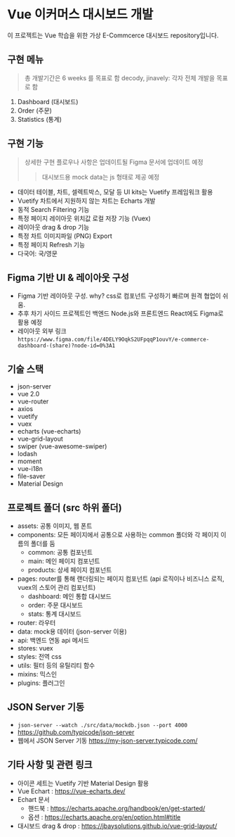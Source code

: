 # Vue 이커머스 대시보드 개발
이 프로젝트는 Vue 학습을 위한 가상 E-Commcerce 대시보드 repository입니다.

## 구현 메뉴
> 총 개발기간은 6 weeks 를 목표로 함
> decody, jinavely: 각자 전체 개발을 목표로 함
1. Dashboard (대시보드)
2. Order (주문)
3. Statistics (통계)

## 구현 기능
> 상세한 구현 플로우나 사항은 업데이트될 Figma 문서에 업데이트 예정
>> 대시보드용 mock data는 js 형태로 제공 예정
- 데이터 테이블, 차트, 셀렉트박스, 모달 등 UI kits는 Vuetify 프레임워크 활용
- Vuetify 차트에서 지원하지 않는 차트는 Echarts 개발
- 동적 Search Filtering 기능
- 특정 페이지 레이아웃 위치값 로컬 저장 기능 (Vuex)
- 레이아웃 drag & drop 기능
- 특정 차트 이미지파일 (PNG) Export
- 특정 페이지 Refresh 기능
- 다국어: 국/영문

## Figma 기반 UI & 레이아웃 구성
- Figma 기반 레이아웃 구성. why? css로 컴포넌트 구성하기 빠르며 원격 협업이 쉬움.
- 추후 차기 사이드 프로젝트인 백엔드 Node.js와 프론트엔드 React에도 Figma로 활용 예정
- 레이아웃 외부 링크 `https://www.figma.com/file/4DELY9OqkS2UFpqqP1ouvY/e-commerce-dashboard-(share)?node-id=0%3A1`

## 기술 스택
- json-server
- vue 2.0
- vue-router
- axios
- vuetify
- vuex
- echarts (vue-echarts)
- vue-grid-layout
- swiper (vue-awesome-swiper)
- lodash
- moment
- vue-i18n
- file-saver
- Material Design

## 프로젝트 폴더 (src 하위 폴더)
- assets: 공통 이미지, 웹 폰트
- components: 모든 페이지에서 공통으로 사용하는 common 폴더와 각 페이지 이름의 폴더를 둠
    - common: 공통 컴포넌트
    - main: 메인 페이지 컴포넌트
    - products: 상세 페이지 컴포넌트
- pages: router를 통해 랜더링되는 페이지 컴포넌트
    (api 로직이나 비즈니스 로직, vuex의 스토어 관리 컴포넌트)
    - dashboard: 메인 통합 대시보드
    - order: 주문 대시보드
    - stats: 통계 대시보드
- router: 라우터
- data: mock용 데이터 (json-server 이용)
- api: 백엔드 연동 api 메서드
- stores: vuex
- styles: 전역 css
- utils: 필터 등의 유틸리티 함수
- mixins: 믹스인
- plugins: 플러그인

## JSON Server 기동
- `json-server --watch ./src/data/mockdb.json --port 4000`
- https://github.com/typicode/json-server
- 웹에서 JSON Server 기동 https://my-json-server.typicode.com/

## 기타 사항 및 관련 링크
- 아이콘 세트는 Vuetify 기반 Material Design 활용
- Vue Echart : https://vue-echarts.dev/
- Echart 문서
    - 핸드북 : https://echarts.apache.org/handbook/en/get-started/
    - 옵션 : https://echarts.apache.org/en/option.html#title
- 대시보드 drag & drop : https://jbaysolutions.github.io/vue-grid-layout/